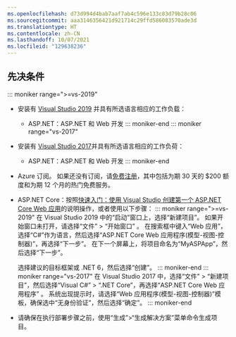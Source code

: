 ```yaml
---
ms.openlocfilehash: d73d994d4bab7aaf7ab4c596e133c83d79b28c06
ms.sourcegitcommit: aaa3146356421d921714c29ffd586083570ade3d
ms.translationtype: HT
ms.contentlocale: zh-CN
ms.lasthandoff: 10/07/2021
ms.locfileid: "129638236"
---
```

## <a name="prerequisites"></a>先决条件

::: moniker range=">=vs-2019"

* 安装有 [Visual Studio 2019](https://visualstudio.microsoft.com/downloads) 并具有所选语言相应的工作负载：
  * ASP.NET：ASP.NET 和 Web 开发
::: moniker-end
::: moniker range="vs-2017"
* 安装有 [Visual Studio 2017](https://visualstudio.microsoft.com/vs/older-downloads/?utm_medium=microsoft&utm_source=docs.microsoft.com&utm_campaign=vs+2017+download)并具有所选语言相应的工作负荷：
  * ASP.NET：ASP.NET 和 Web 开发
::: moniker-end

* Azure 订阅。 如果还没有订阅，请[免费注册](https://azure.microsoft.com/free/dotnet/)，其中包括为期 30 天的 $200 额度和为期 12 个月的热门免费服务。

* ASP.NET Core：按照[快速入门：使用 Visual Studio 创建第一个 ASP.NET Core Web 应用](../../ide/quickstart-aspnet-core.md)的说明操作，或者使用以下步骤：
  ::: moniker range=">=vs-2019"
  在 Visual Studio 2019 中的“启动”窗口上，选择“新建项目”。 如果开始窗口未打开，请选择“文件” > “开始窗口” 。 在搜索框中键入“Web 应用”，选择“C#”作为语言，然后选择“ASP.NET Core Web 应用程序(模型-视图-控制器)”，再选择“下一步”。 在下一个屏幕上，将项目命名为“MyASPApp”，然后选择“下一步”。

  选择建议的目标框架或 .NET 6，然后选择“创建”。
  ::: moniker-end
  ::: moniker range="vs-2017"
  在 Visual Studio 2017 中，选择“文件” > “新建项目”，然后选择“Visual C#” > “.NET Core”，再选择“ASP.NET Core Web 应用程序”    。 系统出现提示时，请选择“Web 应用程序(模型-视图-控制器)”模板，确保选中“无身份验证”，然后选择“确定”。
  ::: moniker-end

* 请确保在执行部署步骤之前，使用“生成”>“生成解决方案”菜单命令生成项目。
